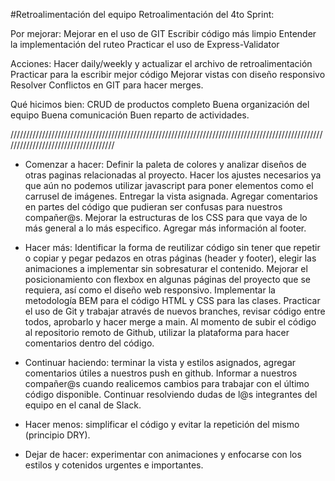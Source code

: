 #Retroalimentación del equipo
Retroalimentación del 4to Sprint:

Por mejorar:
Mejorar en el uso de GIT
Escribir código más limpio
Entender la implementación del ruteo
Practicar el uso de Express-Validator

Acciones: Hacer daily/weekly y actualizar el archivo de retroalimentación
Practicar para la escribir mejor código
Mejorar vistas con diseño responsivo
Resolver Conflictos en GIT para hacer merges.

Qué hicimos
bien: CRUD de productos completo
Buena organización del equipo
Buena comunicación
Buen reparto de actividades.

////////////////////////////////////////////////////////////////////////////////////////////////////////////////////////////////////

- Comenzar a hacer: Definir la paleta de colores y analizar diseños de otras paginas relacionadas al proyecto. Hacer los ajustes necesarios ya que aún no podemos utilizar javascript para poner elementos como el carrusel de imágenes. Entregar la vista asignada. Agregar comentarios en partes del código que pudieran ser confusas para nuestros compañer@s. Mejorar la estructuras de los CSS para que vaya de lo más general a lo más especifico. Agregar más información al footer.

- Hacer más: Identificar la forma de reutilizar código sin tener que repetir o copiar y pegar pedazos en otras páginas (header y footer), elegir las animaciones a implementar sin sobresaturar el contenido. Mejorar el posicionamiento con flexbox en algunas páginas del proyecto que se requiera, así como el diseño web responsivo. Implementar la metodología BEM para el código HTML y CSS para las clases.
  Practicar el uso de Git y trabajar através de nuevos branches, revisar código entre todos, aprobarlo y hacer merge a main.
  Al momento de subir el código al repositorio remoto de Github, utilizar la plataforma para hacer comentarios dentro del código.

- Continuar haciendo: terminar la vista y estilos asignados, agregar comentarios útiles a nuestros push en github. Informar a nuestros compañer@s cuando realicemos cambios para trabajar con el último código disponible. Continuar resolviendo dudas de l@s integrantes del equipo en el canal de Slack.

- Hacer menos: simplificar el código y evitar la repetición del mismo (principio DRY).

- Dejar de hacer: experimentar con animaciones y enfocarse con los estilos y cotenidos urgentes e importantes.
